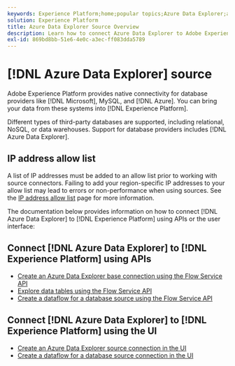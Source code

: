```yaml
---
keywords: Experience Platform;home;popular topics;Azure Data Explorer;azure data explorer
solution: Experience Platform
title: Azure Data Explorer Source Overview
description: Learn how to connect Azure Data Explorer to Adobe Experience Platform using APIs or the user interface.
exl-id: 869bd8bb-51e6-4e0c-a3ec-ff083dda5789
---
```

# [!DNL Azure Data Explorer] source

Adobe Experience Platform provides native connectivity for database providers like [!DNL Microsoft], MySQL, and [!DNL Azure]. You can bring your data from these systems into [!DNL Experience Platform].

Different types of third-party databases are supported, including relational, NoSQL, or data warehouses. Support for database providers includes [!DNL Azure Data Explorer].

## IP address allow list

A list of IP addresses must be added to an allow list prior to working with source connectors. Failing to add your region-specific IP addresses to your allow list may lead to errors or non-performance when using sources. See the [IP address allow list](../../ip-address-allow-list.md) page for more information.

The documentation below provides information on how to connect [!DNL Azure Data Explorer] to [!DNL Experience Platform] using APIs or the user interface:

## Connect [!DNL Azure Data Explorer] to [!DNL Experience Platform] using APIs

- [Create an Azure Data Explorer base connection using the Flow Service API](../../tutorials/api/create/databases/data-explorer.md)
- [Explore data tables using the Flow Service API](../../tutorials/api/explore/tabular.md)
- [Create a dataflow for a database source using the Flow Service API](../../tutorials/api/collect/database-nosql.md)

## Connect [!DNL Azure Data Explorer] to [!DNL Experience Platform] using the UI

- [Create an Azure Data Explorer source connection in the UI](../../tutorials/ui/create/databases/data-explorer.md)
- [Create a dataflow for a database source connection in the UI](../../tutorials/ui/dataflow/databases.md)
